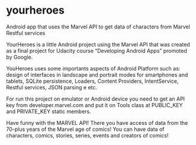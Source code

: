 # yourheroes
Android app that uses the Marvel API to get data of characters from Marvel Restful services

YourHeroes is a little Android project using the Marvel API that was created as a final project for Udacity course “Developing Android Apps” promoted by Google.

YouHeroes uses some importants aspects of Android Platform such as: design of interfaces in landscape and portrait modes for smartphones and tablets, SQLite persistence, Loaders, Content Providers, IntentService, Restful services, JSON parsing e etc. 

For run this project on emulator or Android device you need to get an API key from developer.marvel.com and put it on Tools class at PUBLIC_KEY and PRIVATE_KEY static members.

Have funny with the MARVEL API! There you have access of data from the 70-plus years of the Marvel age of comics! You can have data of characters, comics, stories, series, events and creators of comics!
